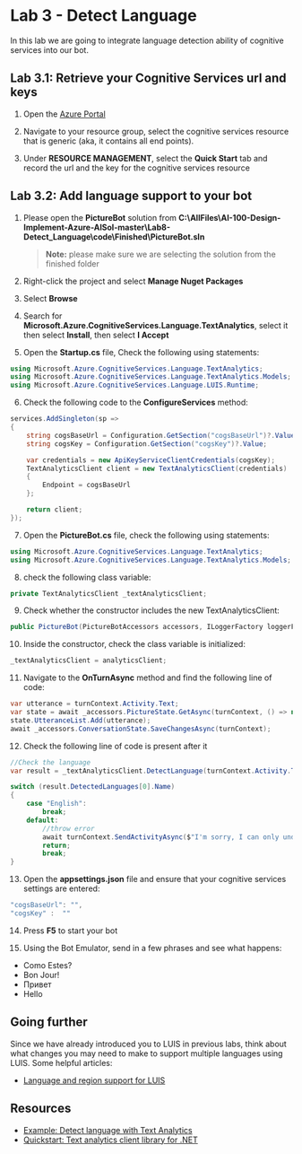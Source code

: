 # Lab 3 - Detect Language

In this lab we are going to integrate language detection ability of cognitive services into our bot.

## Lab 3.1: Retrieve your Cognitive Services url and keys

1. Open the [Azure Portal](https://portal.azure.com)

2. Navigate to your resource group, select the cognitive services resource that is generic (aka, it contains all end points).

3. Under **RESOURCE MANAGEMENT**, select the **Quick Start** tab and record the url and the key for the cognitive services resource

## Lab 3.2: Add language support to your bot

1. Please open the **PictureBot** solution from **C:\AllFiles\AI-100-Design-Implement-Azure-AISol-master\Lab8-Detect_Language\code\Finished\PictureBot.sln**

      >**Note:** please make sure we are selecting the solution from the finished folder

2. Right-click the project and select **Manage Nuget Packages**

3. Select **Browse**

4. Search for **Microsoft.Azure.CognitiveServices.Language.TextAnalytics**, select it then select **Install**, then select **I Accept**

5. Open the **Startup.cs** file, Check the following using statements:

```csharp
using Microsoft.Azure.CognitiveServices.Language.TextAnalytics;
using Microsoft.Azure.CognitiveServices.Language.TextAnalytics.Models;
using Microsoft.Azure.CognitiveServices.Language.LUIS.Runtime;
```

6. Check the following code to the **ConfigureServices** method:

```csharp
services.AddSingleton(sp =>
{
    string cogsBaseUrl = Configuration.GetSection("cogsBaseUrl")?.Value;
    string cogsKey = Configuration.GetSection("cogsKey")?.Value;

    var credentials = new ApiKeyServiceClientCredentials(cogsKey);
    TextAnalyticsClient client = new TextAnalyticsClient(credentials)
    {
        Endpoint = cogsBaseUrl
    };

    return client;
});
```

7. Open the **PictureBot.cs** file, check the following using statements:

```csharp
using Microsoft.Azure.CognitiveServices.Language.TextAnalytics;
using Microsoft.Azure.CognitiveServices.Language.TextAnalytics.Models;
```

8. check the following class variable:

```csharp
private TextAnalyticsClient _textAnalyticsClient;
```

9. Check whether the constructor includes the new TextAnalyticsClient:

```csharp
public PictureBot(PictureBotAccessors accessors, ILoggerFactory loggerFactory,LuisRecognizer recognizer, TextAnalyticsClient analyticsClient)
```

10. Inside the constructor, check the class variable is initialized:

```csharp
_textAnalyticsClient = analyticsClient;
```

11. Navigate to the **OnTurnAsync** method and find the following line of code:

```csharp
var utterance = turnContext.Activity.Text;
var state = await _accessors.PictureState.GetAsync(turnContext, () => new PictureState());
state.UtteranceList.Add(utterance);
await _accessors.ConversationState.SaveChangesAsync(turnContext);
```

12. Check the following line of code is present after it

```csharp
//Check the language
var result = _textAnalyticsClient.DetectLanguage(turnContext.Activity.Text, "us");

switch (result.DetectedLanguages[0].Name)
{
    case "English":
        break;
    default:
        //throw error
        await turnContext.SendActivityAsync($"I'm sorry, I can only understand English. [{result.DetectedLanguages[0].Name}]");
        return;
        break;
}
```

13. Open the **appsettings.json** file and ensure that your cognitive services settings are entered:

```csharp
"cogsBaseUrl": "",
"cogsKey" :  ""
```

14. Press **F5** to start your bot

15. Using the Bot Emulator, send in a few phrases and see what happens:

- Como Estes?
- Bon Jour!
- Привет
- Hello

## Going further

Since we have already introduced you to LUIS in previous labs, think about what changes you may need to make to support multiple languages using LUIS.  Some helpful articles:

- [Language and region support for LUIS](https://docs.microsoft.com/en-us/azure/cognitive-services/luis/luis-language-support)

## Resources

- [Example: Detect language with Text Analytics](https://docs.microsoft.com/en-us/azure/cognitive-services/text-analytics/how-tos/text-analytics-how-to-language-detection)
- [Quickstart: Text analytics client library for .NET](https://docs.microsoft.com/en-us/azure/cognitive-services/text-analytics/quickstarts/csharp)
